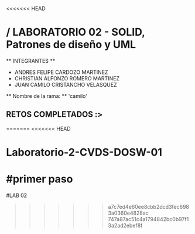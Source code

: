 <<<<<<< HEAD
# / LABORATORIO 02 - SOLID, Patrones de diseño y UML

** INTEGRANTES **
- ANDRES FELIPE CARDOZO MARTINEZ
- CHRISTIAN ALFONZO ROMERO MARTINEZ
- JUAN CAMILO CRISTANCHO VELASQUEZ

** Nombre de la rama: **
'camilo'

## RETOS COMPLETADOS :> 
=======
<<<<<<< HEAD
# Laboratorio-2-CVDS-DOSW-01

#primer paso
=======
#LAB 02
>>>>>>> a7c7ed4e60ee8cbb2dcd3fec6983a0360e4828ac
>>>>>>> 747a87ac51c4a1794842bc0b97f13a2ad2ebef8f
